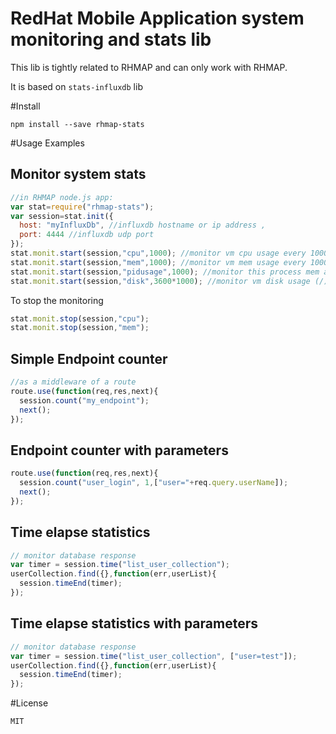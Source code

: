 # RedHat Mobile Application system monitoring and stats lib
This lib is tightly related to RHMAP and can only work with RHMAP.

It is based on `stats-influxdb` lib

#Install
```
npm install --save rhmap-stats
```

#Usage Examples

## Monitor system stats
```js
//in RHMAP node.js app:
var stat=require("rhmap-stats");
var session=stat.init({
  host: "myInfluxDb", //influxdb hostname or ip address ,
  port: 4444 //influxdb udp port
});
stat.monit.start(session,"cpu",1000); //monitor vm cpu usage every 1000 ms
stat.monit.start(session,"mem",1000); //monitor vm mem usage every 1000 ms
stat.monit.start(session,"pidusage",1000); //monitor this process mem and cpu usage every 1000 ms
stat.monit.start(session,"disk",3600*1000); //monitor vm disk usage (/) every hour

```
To stop the monitoring
```js
stat.monit.stop(session,"cpu");
stat.monit.stop(session,"mem");
```

## Simple Endpoint counter
```js
//as a middleware of a route
route.use(function(req,res,next){
  session.count("my_endpoint");
  next();
});
```
## Endpoint counter with parameters
```js
route.use(function(req,res,next){
  session.count("user_login", 1,["user="+req.query.userName]);
  next();
});
```

## Time elapse statistics
```js
// monitor database response
var timer = session.time("list_user_collection");
userCollection.find({},function(err,userList){
  session.timeEnd(timer);
});
```

## Time elapse statistics with parameters
```js
// monitor database response
var timer = session.time("list_user_collection", ["user=test"]);
userCollection.find({},function(err,userList){
  session.timeEnd(timer);
});
```

#License
```
MIT
```
